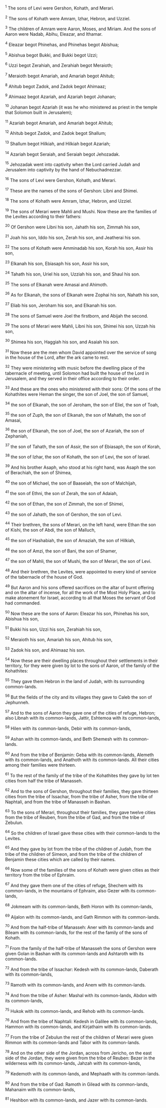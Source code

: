 <sup>1</sup> 
The sons of Levi were Gershon, Kohath, and Merari. 

<sup>2</sup> 
The sons of Kohath were Amram, Izhar, Hebron, and Uzziel. 

<sup>3</sup> 
The children of Amram were Aaron, Moses, and Miriam. And the sons of Aaron were Nadab, Abihu, Eleazar, and Ithamar. 

<sup>4</sup> 
Eleazar begot Phinehas, and Phinehas begot Abishua; 

<sup>5</sup> 
Abishua begot Bukki, and Bukki begot Uzzi; 

<sup>6</sup> 
Uzzi begot Zerahiah, and Zerahiah begot Meraioth; 

<sup>7</sup> 
Meraioth begot Amariah, and Amariah begot Ahitub; 

<sup>8</sup> 
Ahitub begot Zadok, and Zadok begot Ahimaaz; 

<sup>9</sup> 
Ahimaaz begot Azariah, and Azariah begot Johanan; 

<sup>10</sup> 
Johanan begot Azariah (it was he who ministered as priest in the temple that Solomon built in Jerusalem); 

<sup>11</sup> 
Azariah begot Amariah, and Amariah begot Ahitub; 

<sup>12</sup> 
Ahitub begot Zadok, and Zadok begot Shallum; 

<sup>13</sup> 
Shallum begot Hilkiah, and Hilkiah begot Azariah; 

<sup>14</sup> 
Azariah begot Seraiah, and Seraiah begot Jehozadak. 

<sup>15</sup> 
Jehozadak went into captivity when the Lord carried Judah and Jerusalem into captivity by the hand of Nebuchadnezzar. 

<sup>16</sup> 
The sons of Levi were Gershon, Kohath, and Merari. 

<sup>17</sup> 
These are the names of the sons of Gershon: Libni and Shimei. 

<sup>18</sup> 
The sons of Kohath were Amram, Izhar, Hebron, and Uzziel. 

<sup>19</sup> 
The sons of Merari were Mahli and Mushi. Now these are the families of the Levites according to their fathers: 

<sup>20</sup> 
Of Gershon were Libni his son, Jahath his son, Zimmah his son, 

<sup>21</sup> 
Joah his son, Iddo his son, Zerah his son, and Jeatherai his son. 

<sup>22</sup> 
The sons of Kohath were Amminadab his son, Korah his son, Assir his son, 

<sup>23</sup> 
Elkanah his son, Ebiasaph his son, Assir his son, 

<sup>24</sup> 
Tahath his son, Uriel his son, Uzziah his son, and Shaul his son. 

<sup>25</sup> 
The sons of Elkanah were Amasai and Ahimoth. 

<sup>26</sup> 
As for Elkanah, the sons of Elkanah were Zophai his son, Nahath his son, 

<sup>27</sup> 
Eliab his son, Jeroham his son, and Elkanah his son. 

<sup>28</sup> 
The sons of Samuel were Joel the firstborn, and Abijah the second. 

<sup>29</sup> 
The sons of Merari were Mahli, Libni his son, Shimei his son, Uzzah his son, 

<sup>30</sup> 
Shimea his son, Haggiah his son, and Asaiah his son.

<sup>31</sup> 
Now these are the men whom David appointed over the service of song in the house of the Lord, after the ark came to rest. 

<sup>32</sup> 
They were ministering with music before the dwelling place of the tabernacle of meeting, until Solomon had built the house of the Lord in Jerusalem, and they served in their office according to their order. 

<sup>33</sup> 
And these are the ones who ministered with their sons: Of the sons of the Kohathites were Heman the singer, the son of Joel, the son of Samuel, 

<sup>34</sup> 
the son of Elkanah, the son of Jeroham, the son of Eliel, the son of Toah, 

<sup>35</sup> 
the son of Zuph, the son of Elkanah, the son of Mahath, the son of Amasai, 

<sup>36</sup> 
the son of Elkanah, the son of Joel, the son of Azariah, the son of Zephaniah, 

<sup>37</sup> 
the son of Tahath, the son of Assir, the son of Ebiasaph, the son of Korah, 

<sup>38</sup> 
the son of Izhar, the son of Kohath, the son of Levi, the son of Israel. 

<sup>39</sup> 
And his brother Asaph, who stood at his right hand, was Asaph the son of Berachiah, the son of Shimea, 

<sup>40</sup> 
the son of Michael, the son of Baaseiah, the son of Malchijah, 

<sup>41</sup> 
the son of Ethni, the son of Zerah, the son of Adaiah, 

<sup>42</sup> 
the son of Ethan, the son of Zimmah, the son of Shimei, 

<sup>43</sup> 
the son of Jahath, the son of Gershon, the son of Levi. 

<sup>44</sup> 
Their brethren, the sons of Merari, on the left hand, were Ethan the son of Kishi, the son of Abdi, the son of Malluch, 

<sup>45</sup> 
the son of Hashabiah, the son of Amaziah, the son of Hilkiah, 

<sup>46</sup> 
the son of Amzi, the son of Bani, the son of Shamer, 

<sup>47</sup> 
the son of Mahli, the son of Mushi, the son of Merari, the son of Levi. 

<sup>48</sup> 
And their brethren, the Levites, were appointed to every kind of service of the tabernacle of the house of God.

<sup>49</sup> 
But Aaron and his sons offered sacrifices on the altar of burnt offering and on the altar of incense, for all the work of the Most Holy Place, and to make atonement for Israel, according to all that Moses the servant of God had commanded. 

<sup>50</sup> 
Now these are the sons of Aaron: Eleazar his son, Phinehas his son, Abishua his son, 

<sup>51</sup> 
Bukki his son, Uzzi his son, Zerahiah his son, 

<sup>52</sup> 
Meraioth his son, Amariah his son, Ahitub his son, 

<sup>53</sup> 
Zadok his son, and Ahimaaz his son.

<sup>54</sup> 
Now these are their dwelling places throughout their settlements in their territory, for they were given by lot to the sons of Aaron, of the family of the Kohathites: 

<sup>55</sup> 
They gave them Hebron in the land of Judah, with its surrounding common-lands. 

<sup>56</sup> 
But the fields of the city and its villages they gave to Caleb the son of Jephunneh. 

<sup>57</sup> 
And to the sons of Aaron they gave one of the cities of refuge, Hebron; also Libnah with its common-lands, Jattir, Eshtemoa with its common-lands, 

<sup>58</sup> 
Hilen with its common-lands, Debir with its common-lands, 

<sup>59</sup> 
Ashan with its common-lands, and Beth Shemesh with its common-lands. 

<sup>60</sup> 
And from the tribe of Benjamin: Geba with its common-lands, Alemeth with its common-lands, and Anathoth with its common-lands. All their cities among their families were thirteen. 

<sup>61</sup> 
To the rest of the family of the tribe of the Kohathites they gave by lot ten cities from half the tribe of Manasseh. 

<sup>62</sup> 
And to the sons of Gershon, throughout their families, they gave thirteen cities from the tribe of Issachar, from the tribe of Asher, from the tribe of Naphtali, and from the tribe of Manasseh in Bashan. 

<sup>63</sup> 
To the sons of Merari, throughout their families, they gave twelve cities from the tribe of Reuben, from the tribe of Gad, and from the tribe of Zebulun. 

<sup>64</sup> 
So the children of Israel gave these cities with their common-lands to the Levites. 

<sup>65</sup> 
And they gave by lot from the tribe of the children of Judah, from the tribe of the children of Simeon, and from the tribe of the children of Benjamin these cities which are called by their names. 

<sup>66</sup> 
Now some of the families of the sons of Kohath were given cities as their territory from the tribe of Ephraim. 

<sup>67</sup> 
And they gave them one of the cities of refuge, Shechem with its common-lands, in the mountains of Ephraim, also Gezer with its common-lands, 

<sup>68</sup> 
Jokmeam with its common-lands, Beth Horon with its common-lands, 

<sup>69</sup> 
Aijalon with its common-lands, and Gath Rimmon with its common-lands. 

<sup>70</sup> 
And from the half-tribe of Manasseh: Aner with its common-lands and Bileam with its common-lands, for the rest of the family of the sons of Kohath. 

<sup>71</sup> 
From the family of the half-tribe of Manasseh the sons of Gershon were given Golan in Bashan with its common-lands and Ashtaroth with its common-lands. 

<sup>72</sup> 
And from the tribe of Issachar: Kedesh with its common-lands, Daberath with its common-lands, 

<sup>73</sup> 
Ramoth with its common-lands, and Anem with its common-lands. 

<sup>74</sup> 
And from the tribe of Asher: Mashal with its common-lands, Abdon with its common-lands, 

<sup>75</sup> 
Hukok with its common-lands, and Rehob with its common-lands. 

<sup>76</sup> 
And from the tribe of Naphtali: Kedesh in Galilee with its common-lands, Hammon with its common-lands, and Kirjathaim with its common-lands. 

<sup>77</sup> 
From the tribe of Zebulun the rest of the children of Merari were given Rimmon with its common-lands and Tabor with its common-lands. 

<sup>78</sup> 
And on the other side of the Jordan, across from Jericho, on the east side of the Jordan, they were given from the tribe of Reuben: Bezer in the wilderness with its common-lands, Jahzah with its common-lands, 

<sup>79</sup> 
Kedemoth with its common-lands, and Mephaath with its common-lands. 

<sup>80</sup> 
And from the tribe of Gad: Ramoth in Gilead with its common-lands, Mahanaim with its common-lands, 

<sup>81</sup> 
Heshbon with its common-lands, and Jazer with its common-lands.